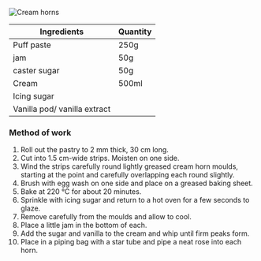 ![Cream horns](resource:assets/images/basicPastryProducts/cream_horns.png)


|Ingredients|Quantity|
|-----------|--------|
|Puff paste|250g|
|jam|50g|
|caster sugar|50g|
|Cream|500ml|
|Icing sugar||
|Vanilla pod/ vanilla extract||


### **Method of work**
1. Roll out the pastry to 2 mm thick, 30 cm long.
2. Cut into 1.5 cm-wide strips. Moisten on one side.
3. Wind the strips carefully round lightly greased cream horn moulds, starting at the point and carefully overlapping each round slightly.
4. Brush with egg wash on one side and place on a greased baking sheet.
5. Bake at 220 °C for about 20 minutes.
6. Sprinkle with icing sugar and return to a hot oven for a few seconds to glaze.
7. Remove carefully from the moulds and allow to cool.
8. Place a little jam in the bottom of each.
9. Add the sugar and vanilla to the cream and whip until firm peaks form.
10. Place in a piping bag with a star tube and pipe a neat rose into each horn.